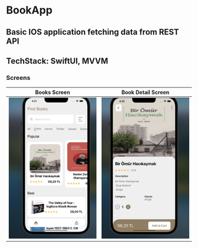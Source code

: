 # BookApp
## Basic IOS application fetching data from REST API
## TechStack: SwiftUI, MVVM

### Screens

Books Screen       | Book Detail Screen
:-------------------------:|:-------------------------:|
<img src="https://github.com/RavanSA/BookApp/blob/main/BookApp/Preview/Screenshot%202023-04-02%20at%2016.31.56.png"/>            |  <img src="https://github.com/RavanSA/BookApp/blob/main/BookApp/Preview/Screenshot%202023-04-02%20at%2016.32.44.png"/>  

